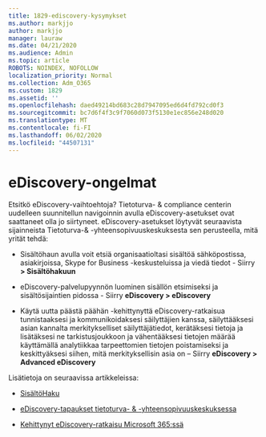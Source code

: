 ```yaml
---
title: 1829-ediscovery-kysymykset
ms.author: markjjo
author: markjjo
manager: lauraw
ms.date: 04/21/2020
ms.audience: Admin
ms.topic: article
ROBOTS: NOINDEX, NOFOLLOW
localization_priority: Normal
ms.collection: Adm_O365
ms.custom: 1829
ms.assetid: ''
ms.openlocfilehash: daed49214bd683c28d7947095ed6d4fd792cd0f3
ms.sourcegitcommit: bc7d6f4f3c9f7060d073f5130e1ec856e248d020
ms.translationtype: MT
ms.contentlocale: fi-FI
ms.lasthandoff: 06/02/2020
ms.locfileid: "44507131"
---
```

# <a name="ediscovery-issues"></a>eDiscovery-ongelmat

Etsitkö eDiscovery-vaihtoehtoja? Tietoturva- & compliance centerin uudelleen suunnitellun navigoinnin avulla eDiscovery-asetukset ovat saattaneet olla jo siirtyneet.  eDiscovery-asetukset löytyvät seuraavista sijainneista Tietoturva-& -yhteensopivuuskeskuksesta sen perusteella, mitä yrität tehdä:

- Sisältöhaun avulla voit etsiä organisaatioltasi sisältöä sähköpostissa, asiakirjoissa, Skype for Business -keskusteluissa ja viedä tiedot - Siirry **> Sisältöhakuun**

- eDiscovery-palvelupyynnön luominen sisällön etsimiseksi ja sisältösijaintien pidossa - Siirry **eDiscovery > eDiscovery**

- Käytä uutta päästä päähän -kehittynyttä eDiscovery-ratkaisua tunnistaaksesi ja kommunikoidaksesi säilyttäjien kanssa, säilyttääksesi asian kannalta merkitykselliset säilyttäjätiedot, kerätäksesi tietoja ja lisätäksesi ne tarkistusjoukkoon ja vähentääksesi tietojen määrää käyttämällä analytiikkaa tarpeettomien tietojen poistamiseksi ja keskittyäksesi siihen, mitä merkityksellisin asia on – Siirry **eDiscovery > Advanced eDiscovery**

Lisätietoja on seuraavissa artikkeleissa:

- [SisältöHaku](https://docs.microsoft.com/microsoft-365/compliance/content-search)

- [eDiscovery-tapaukset tietoturva- & -yhteensopivuuskeskuksessa](https://docs.microsoft.com/microsoft-365/compliance/ediscovery-cases)

- [Kehittynyt eDiscovery-ratkaisu Microsoft 365:ssä](https://docs.microsoft.com/microsoft-365/compliance/overview-ediscovery-20)
